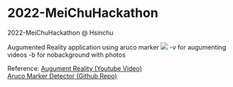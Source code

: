 # 2022-MeiChuHackathon
2022-MeiChuHackathon @ Hsinchu

Augumented Reality application using aruco marker
![](https://i.imgur.com/pq57k94.png)
-v for augumenting videos
-b for nobackground with photos



Reference:
[Augument Reality (Youtube Video)](https://www.youtube.com/watch?v=v5a7pKSOJd8&ab_channel=Murtaza%27sWorkshop-RoboticsandAI)  
[Aruco Marker Detector (Github Repo)](https://github.com/njanirudh/Aruco_Tracker?fbclid=IwAR3ZQiJP9CJMVvb7Lc7g5jekz9HJbVGZXKY21IsP_9IajZNdPSq8au1ZOM0)